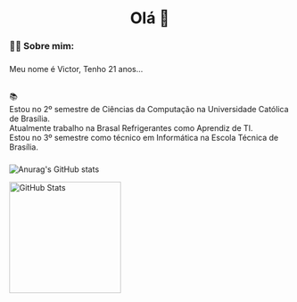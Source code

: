 

###

<h1 align="center">Olá 👋</h1>

###

<h3 align="left">👩‍💻  Sobre mim: </h3>

###

<p align="left">Meu nome é Victor, Tenho 21 anos...
 
 <br> 📚
 <br> Estou no 2º semestre de Ciências da Computação na Universidade Católica de Brasília. <br> Atualmente trabalho na Brasal Refrigerantes como Aprendiz de TI. 
 <br>Estou no 3º semestre como técnico em Informática na Escola Técnica de Brasília.

###
![Anurag's GitHub stats](https://github-readme-stats.vercel.app/api?username=vitinhozy&show_icons=true&theme=transparent) 
<br>

<img 
      align="left" 
      alt="GitHub Stats" 
      height="200" 
      src="https://github-readme-stats.vercel.app/api/top-langs/?username=vitinhozy&theme=tokyonight&layout=compact&custom_title=Tecnologias&langs_count=9" 
  />



